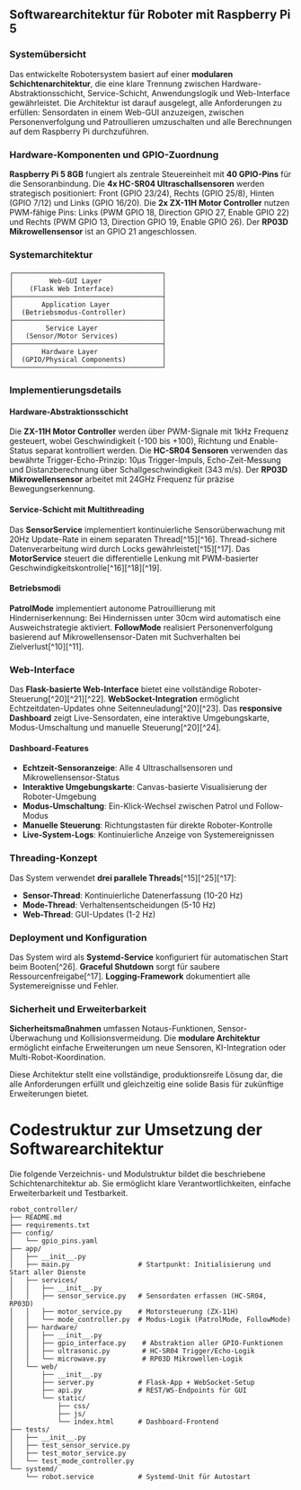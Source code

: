 
## Softwarearchitektur für Roboter mit Raspberry Pi 5

### Systemübersicht

Das entwickelte Robotersystem basiert auf einer **modularen Schichtenarchitektur**, die eine klare Trennung zwischen Hardware-Abstraktionsschicht, Service-Schicht, Anwendungslogik und Web-Interface gewährleistet. Die Architektur ist darauf ausgelegt, alle Anforderungen zu erfüllen: Sensordaten in einem Web-GUI anzuzeigen, zwischen Personenverfolgung und Patroullieren umzuschalten und alle Berechnungen auf dem Raspberry Pi durchzuführen.

### Hardware-Komponenten und GPIO-Zuordnung

**Raspberry Pi 5 8GB** fungiert als zentrale Steuereinheit mit **40 GPIO-Pins** für die Sensoranbindung. Die **4x HC-SR04 Ultraschallsensoren** werden strategisch positioniert: Front (GPIO 23/24), Rechts (GPIO 25/8), Hinten (GPIO 7/12) und Links (GPIO 16/20). Die **2x ZX-11H Motor Controller** nutzen PWM-fähige Pins: Links (PWM GPIO 18, Direction GPIO 27, Enable GPIO 22) und Rechts (PWM GPIO 13, Direction GPIO 19, Enable GPIO 26). Der **RP03D Mikrowellensensor** ist an GPIO 21 angeschlossen.

### Systemarchitektur

```
┌─────────────────────────────────────┐
│         Web-GUI Layer               │
│    (Flask Web Interface)            │
├─────────────────────────────────────┤
│       Application Layer             │
│  (Betriebsmodus-Controller)         │
├─────────────────────────────────────┤
│        Service Layer                │
│   (Sensor/Motor Services)           │
├─────────────────────────────────────┤
│       Hardware Layer                │
│  (GPIO/Physical Components)         │
└─────────────────────────────────────┘
```


### Implementierungsdetails

#### Hardware-Abstraktionsschicht

Die **ZX-11H Motor Controller** werden über PWM-Signale mit 1kHz Frequenz gesteuert, wobei Geschwindigkeit (-100 bis +100), Richtung und Enable-Status separat kontrolliert werden. Die **HC-SR04 Sensoren** verwenden das bewährte Trigger-Echo-Prinzip: 10µs Trigger-Impuls, Echo-Zeit-Messung und Distanzberechnung über Schallgeschwindigkeit (343 m/s). Der **RP03D Mikrowellensensor** arbeitet mit 24GHz Frequenz für präzise Bewegungserkennung.

#### Service-Schicht mit Multithreading

Das **SensorService** implementiert kontinuierliche Sensorüberwachung mit 20Hz Update-Rate in einem separaten Thread[^15][^16]. Thread-sichere Datenverarbeitung wird durch Locks gewährleistet[^15][^17]. Das **MotorService** steuert die differentielle Lenkung mit PWM-basierter Geschwindigkeitskontrolle[^16][^18][^19].

#### Betriebsmodi

**PatrolMode** implementiert autonome Patrouillierung mit Hinderniserkennung: Bei Hindernissen unter 30cm wird automatisch eine Ausweichstrategie aktiviert. **FollowMode** realisiert Personenverfolgung basierend auf Mikrowellensensor-Daten mit Suchverhalten bei Zielverlust[^10][^11].

### Web-Interface

Das **Flask-basierte Web-Interface** bietet eine vollständige Roboter-Steuerung[^20][^21][^22]. **WebSocket-Integration** ermöglicht Echtzeitdaten-Updates ohne Seitenneuladung[^20][^23]. Das **responsive Dashboard** zeigt Live-Sensordaten, eine interaktive Umgebungskarte, Modus-Umschaltung und manuelle Steuerung[^20][^24].

#### Dashboard-Features

- **Echtzeit-Sensoranzeige**: Alle 4 Ultraschallsensoren und Mikrowellensensor-Status
- **Interaktive Umgebungskarte**: Canvas-basierte Visualisierung der Roboter-Umgebung
- **Modus-Umschaltung**: Ein-Klick-Wechsel zwischen Patrol und Follow-Modus
- **Manuelle Steuerung**: Richtungstasten für direkte Roboter-Kontrolle
- **Live-System-Logs**: Kontinuierliche Anzeige von Systemereignissen


### Threading-Konzept

Das System verwendet **drei parallele Threads**[^15][^25][^17]:

- **Sensor-Thread**: Kontinuierliche Datenerfassung (10-20 Hz)
- **Mode-Thread**: Verhaltensentscheidungen (5-10 Hz)
- **Web-Thread**: GUI-Updates (1-2 Hz)


### Deployment und Konfiguration

Das System wird als **Systemd-Service** konfiguriert für automatischen Start beim Booten[^26]. **Graceful Shutdown** sorgt für saubere Ressourcenfreigabe[^17]. **Logging-Framework** dokumentiert alle Systemereignisse und Fehler.

### Sicherheit und Erweiterbarkeit

**Sicherheitsmaßnahmen** umfassen Notaus-Funktionen, Sensor-Überwachung und Kollisionsvermeidung. Die **modulare Architektur** ermöglicht einfache Erweiterungen um neue Sensoren, KI-Integration oder Multi-Robot-Koordination.

Diese Architektur stellt eine vollständige, produktionsreife Lösung dar, die alle Anforderungen erfüllt und gleichzeitig eine solide Basis für zukünftige Erweiterungen bietet.

# Codestruktur zur Umsetzung der Softwarearchitektur

Die folgende Verzeichnis- und Modulstruktur bildet die beschriebene Schichtenarchitektur ab. Sie ermöglicht klare Verantwortlichkeiten, einfache Erweiterbarkeit und Testbarkeit.

```
robot_controller/
├── README.md
├── requirements.txt
├── config/
│   └── gpio_pins.yaml
├── app/                        
│   ├── __init__.py             
│   ├── main.py                 # Startpunkt: Initialisierung und Start aller Dienste
│   ├── services/
│   │   ├── __init__.py
│   │   ├── sensor_service.py   # Sensordaten erfassen (HC-SR04, RP03D)
│   │   ├── motor_service.py    # Motorsteuerung (ZX-11H)
│   │   └── mode_controller.py  # Modus-Logik (PatrolMode, FollowMode)
│   ├── hardware/
│   │   ├── __init__.py
│   │   ├── gpio_interface.py    # Abstraktion aller GPIO-Funktionen
│   │   ├── ultrasonic.py        # HC-SR04 Trigger/Echo-Logik
│   │   └── microwave.py         # RP03D Mikrowellen-Logik
│   └── web/
│       ├── __init__.py
│       ├── server.py           # Flask-App + WebSocket-Setup
│       ├── api.py              # REST/WS-Endpoints für GUI
│       └── static/
│           ├── css/
│           ├── js/
│           └── index.html      # Dashboard-Frontend
├── tests/
│   ├── __init__.py         
│   ├── test_sensor_service.py
│   ├── test_motor_service.py
│   └── test_mode_controller.py
└── systemd/
    └── robot.service           # Systemd-Unit für Autostart
```

